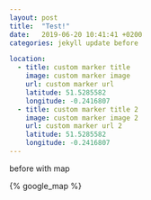 ```yaml
---
layout: post
title:  "Test!"
date:   2019-06-20 10:41:41 +0200
categories: jekyll update before

location:
  - title: custom marker title
    image: custom marker image
    url: custom marker url
    latitude: 51.5285582
    longitude: -0.2416807
  - title: custom marker title 2
    image: custom marker image 2
    url: custom marker url 2
    latitude: 51.5285582
    longitude: -0.2416807
---
```

before with map

{% google_map %}